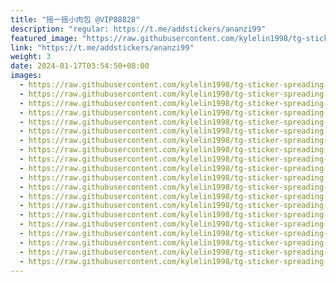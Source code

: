 ```yaml
---
title: "摇一摇小肉包 @VIP88828"
description: "regular: https://t.me/addstickers/ananzi99"
featured_image: "https://raw.githubusercontent.com/kylelin1998/tg-sticker-spreading-worldwide-images/main/img/775a10af-f2e3-4f04-a210-6eb22b459989.jpg"
link: "https://t.me/addstickers/ananzi99"
weight: 3
date: 2024-01-17T03:54:50+08:00
images:
  - https://raw.githubusercontent.com/kylelin1998/tg-sticker-spreading-worldwide-images/main/img/775a10af-f2e3-4f04-a210-6eb22b459989.jpg
  - https://raw.githubusercontent.com/kylelin1998/tg-sticker-spreading-worldwide-images/main/img/e34c4823-a504-4750-a5fb-3dc3a08d73a8.jpg
  - https://raw.githubusercontent.com/kylelin1998/tg-sticker-spreading-worldwide-images/main/img/7a0e0fa4-64be-41a3-8c30-88996ee463e6.jpg
  - https://raw.githubusercontent.com/kylelin1998/tg-sticker-spreading-worldwide-images/main/img/eff6b581-9082-4a11-990c-90e074b1e1e1.jpg
  - https://raw.githubusercontent.com/kylelin1998/tg-sticker-spreading-worldwide-images/main/img/d8bf08a5-269b-4617-8944-8ee813049153.jpg
  - https://raw.githubusercontent.com/kylelin1998/tg-sticker-spreading-worldwide-images/main/img/58736b45-9dab-46e3-a728-c07ff4fffcf8.jpg
  - https://raw.githubusercontent.com/kylelin1998/tg-sticker-spreading-worldwide-images/main/img/3d7b86b4-bdc0-4ea9-ac03-85120ef1de1e.jpg
  - https://raw.githubusercontent.com/kylelin1998/tg-sticker-spreading-worldwide-images/main/img/ebabf87e-b555-4256-9b59-8a43e1debb42.jpg
  - https://raw.githubusercontent.com/kylelin1998/tg-sticker-spreading-worldwide-images/main/img/4d733635-52a4-42c1-9215-4e8bf23b92ce.jpg
  - https://raw.githubusercontent.com/kylelin1998/tg-sticker-spreading-worldwide-images/main/img/50151bb5-9ad4-41ca-b657-f80efe3b6cfc.jpg
  - https://raw.githubusercontent.com/kylelin1998/tg-sticker-spreading-worldwide-images/main/img/d7f89324-b8bd-4c58-84fa-6c155682ecab.jpg
  - https://raw.githubusercontent.com/kylelin1998/tg-sticker-spreading-worldwide-images/main/img/39d133f8-1c7a-49e6-8374-412c43985488.jpg
  - https://raw.githubusercontent.com/kylelin1998/tg-sticker-spreading-worldwide-images/main/img/f84d6e7a-2847-421f-895a-ae2d86905baa.jpg
  - https://raw.githubusercontent.com/kylelin1998/tg-sticker-spreading-worldwide-images/main/img/a8addd1f-c6b7-4397-a6db-578dbfb7e26a.jpg
  - https://raw.githubusercontent.com/kylelin1998/tg-sticker-spreading-worldwide-images/main/img/3fc43570-4480-46cb-b49c-68ee5a2736ed.jpg
  - https://raw.githubusercontent.com/kylelin1998/tg-sticker-spreading-worldwide-images/main/img/14399db5-9e7b-4240-a3ad-9cbd918a1238.jpg
  - https://raw.githubusercontent.com/kylelin1998/tg-sticker-spreading-worldwide-images/main/img/d43dc623-0044-45e2-9122-e2adfde4d80c.jpg
  - https://raw.githubusercontent.com/kylelin1998/tg-sticker-spreading-worldwide-images/main/img/02063186-daad-4e46-b24e-55c9ec4b5cae.jpg
  - https://raw.githubusercontent.com/kylelin1998/tg-sticker-spreading-worldwide-images/main/img/4659d868-3277-4fa2-b67f-471129181f6d.jpg
  - https://raw.githubusercontent.com/kylelin1998/tg-sticker-spreading-worldwide-images/main/img/fcb75324-b283-4632-9578-0067f5b1b16c.jpg
---
```

